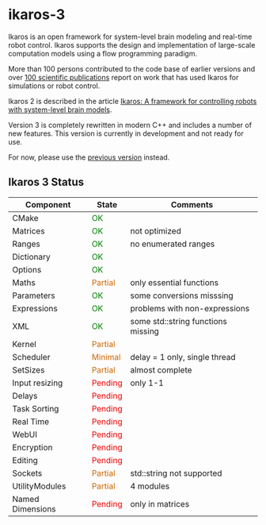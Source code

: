 # ikaros-3

Ikaros is an open framework for system-level brain modeling and real-time robot control. Ikaros supports the design and implementation of large-scale computation models using a flow programming paradigm. 

More than 100 persons  contributed to the code base of earlier versions and over [100 scientific publications](http://www.ikaros-project.org/publications/) report on work that has used Ikaros for simulations or robot control.

Ikaros 2 is described in the article [Ikaros: A framework for controlling robots with system-level brain models](https://journals.sagepub.com/doi/full/10.1177/1729881420925002).

Version 3 is completely rewritten in modern C++ and includes a number of new features. 
This version is currently in development and not ready for use. 

For now, please use the [previous version](https://github.com/ikaros-project/ikaros) instead.


## Ikaros 3 Status

| Component | State | Comments |
| ----|----|----| 
| CMake          |<div style="color:green">OK |   |
| Matrices          |<div style="color:green">OK | not optimized |
| Ranges            |<div style="color:green">OK | no enumerated ranges |
| Dictionary        |<div style="color:green">OK |  |
| Options           |<div style="color:green">OK |
| Maths             |<div style="color:#c60">Partial | only essential functions |
| Parameters        |<div style="color:green">OK | some conversions misssing |
| Expressions       |<div style="color:green">OK | problems with non-expressions |
| XML          |<div style="color:green">OK | some std::string functions missing |
| Kernel            |<div style="color:#c60">Partial |  |
| Scheduler         |<div style="color:#c60">Minimal | delay = 1 only, single thread |
| SetSizes    |     <div style="color:#c60">Partial | almost complete|
| Input resizing    |<div style="color:#e00">Pending | only 1-1 |
| Delays            |<div style="color:#e00">Pending |  |
| Task Sorting      |<div style="color:#e00">Pending |  |
| Real Time         |<div style="color:#e00">Pending |  |
| WebUI             |<div style="color:#e00">Pending |  |
| Encryption        |<div style="color:#e00">Pending |  |
| Editing           |<div style="color:#e00">Pending |  |
| Sockets           |<div style="color:#c60">Partial | std::string not supported |
| UtilityModules    |<div style="color:#c60">Partial | 4 modules |
| Named Dimensions    |<div style="color:#e00">Pending | only in matrices |

